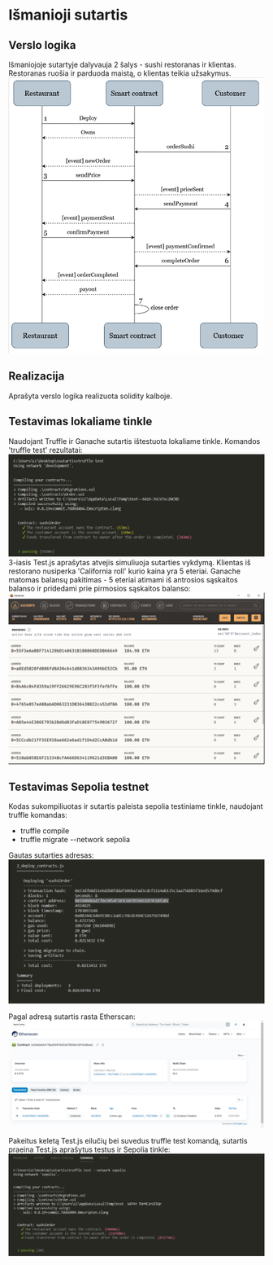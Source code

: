 # Išmanioji sutartis

## Verslo logika
Išmaniojoje sutartyje dalyvauja 2 šalys - sushi restoranas ir klientas.
Restoranas ruošia ir parduoda maistą, o klientas teikia užsakymus.
![Screenshot](/images/image7.png)

## Realizacija
Aprašyta verslo logika realizuota solidity kalboje.

## Testavimas lokaliame tinkle
Naudojant Truffle ir Ganache sutartis ištestuota lokaliame tinkle.
Komandos 'truffle test' rezultatai:
![Screenshot](/images/image5.png)
3-iasis Test.js aprašytas atvejis simuliuoja sutarties vykdymą. Klientas iš restorano nusiperka 'California roll' kurio kaina yra 5 eteriai. Ganache matomas balansų pakitimas - 5 eteriai atimami iš antrosios sąskaitos balanso ir pridedami prie pirmosios sąskaitos balanso:
![Screenshot](/images/image6.png)

## Testavimas Sepolia testnet
Kodas sukompiliuotas ir sutartis paleista sepolia testiniame tinkle, naudojant truffle komandas:
- truffle compile
- truffle migrate --network sepolia

Gautas sutarties adresas:
![Screenshot](/images/image1.png)

Pagal adresą sutartis rasta Etherscan:
![Screenshot](/images/image2.png)

Pakeitus keletą Test.js eilučių bei suvedus truffle test komandą, sutartis praeina Test.js aprašytus testus ir Sepolia tinkle:
![Screenshot](/images/image4.png)

